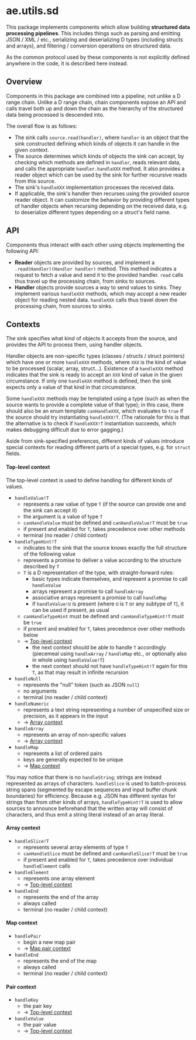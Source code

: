 ae.utils.sd
===========

This package implements components which allow building **structured data processing pipelines**.
This includes things such as parsing and emitting JSON / XML / etc., serializing and deserializing D types (including structs and arrays), and filtering / conversion operations on structured data.

As the common protocol used by these components is not explicitly defined anywhere in the code, it is described here instead.

Overview
--------

Components in this package are combined into a pipeline, not unlike a D range chain. Unlike a D range chain, chain components expose an API and calls travel both up and down the chain as the hierarchy of the structured data being processed is descended into.

The overall flow is as follows:

- The sink calls `source.read(handler)`, where `handler` is an object that the sink constructed defining which kinds of objects it can handle in the given context.
- The source determines which kinds of objects the sink can accept, by checking which methods are defined in `handler`, reads relevant data, and calls the appropriate `handler.handleXXX` method. It also provides a reader object which can be used by the sink for further recursive reads from this source.
- The sink's `handleXXX` implementation processes the received data.
- If applicable, the sink's handler then recurses using the provided source reader object. It can customize the behavior by providing different types of handler objects when recursing depending on the received data, e.g. to deserialize different types depending on a struct's field name.

API
---

Components thus interact with each other using objects implementing the following API:

- **Reader** objects are provided by sources, and implement a `.read(Handler)(Handler handler)` method. This method indicates a request to fetch a value and send it to the provided handler. `read` calls thus travel up the processing chain, from sinks to sources.
- **Handler** objects provide sources a way to send values to sinks. They implement various `handleXXX` methods, which may accept a new reader object for reading nested data. `handleXXX` calls thus travel down the processing chain, from sources to sinks.

Contexts
--------

The sink specifies what kind of objects it accepts from the source, and provides the API to process them, using handler objects.

Handler objects are non-specific types (classes / structs / struct pointers) which have one or more `handleXXX` methods, where `XXX` is the kind of value to be processed (scalar, array, struct...). Existence of a `handleXXX` method indicates that the sink is ready to accept an `XXX` kind of value in the given circumstance. If only one `handleXXX` method is defined, then the sink expects only a value of that kind in that circumstance.

Some `handleXXX` methods may be templated using a type (such as when the source wants to provide a complete value of that type); in this case, there should also be an enum template `canHandleXXX`, which evaluates to `true` if the source should try instantiating `handleXXX!T`. (The rationale for this is that the alternative is to check if `handleXXX!T` instantiation succeeds, which makes debugging difficult due to error gagging.)

Aside from sink-specified preferences, different kinds of values introduce special contexts for reading different parts of a special types, e.g. for `struct` fields.

#### Top-level context

The top-level context is used to define handling for different kinds of values.

- `handleValue!T`
  - represents a raw value of type `T` (if the source can provide one and the sink can accept it)
  - the argument is a value of type `T`
  - `canHandleValue` must be defined and `canHandleValue!T` must be `true`
  - if present and enabled for `T`, takes precedence over other methods
  - terminal (no reader / child context)
- `handleTypeHint!T`
  - indicates to the sink that the source knows exactly the full structure of the following value
  - represents a promise to deliver a value according to the structure described by `T`
  - `T` is a D representation of the type, with straight-forward rules:
    - basic types indicate themselves, and represent a promise to call `handleValue`
    - arrays represent a promise to call `handleArray`
    - associative arrays represent a promise to call `handleMap`
    - if `handleValue!U` is present (where `U` is `T` or any subtype of `T`), it can be used if present, as usual
  - `canHandleTypeHint` must be defined and `canHandleTypeHint!T` must be `true`
  - if present and enabled for `T`, takes precedence over other methods below
  - -> [Top-level context](#top-level-context)
    - the next context should be able to handle `T` accordingly (piecemeal using `handleArray` / `handleMap` etc., or optionally also in whole using `handleValue!T`)
    - the next context should not have `handleTypeHint!T` again for this `T`, as that may result in infinite recursion
- `handleNull`
  - represents the "null" token (such as JSON `null`)
  - no arguments
  - terminal (no reader / child context)
- `handleNumeric`
  - represents a text string representing a number of unspecified size or precision, as it appears in the input
  - -> [Array context](#array-context)
- `handleArray`
  - represents an array of non-specific values
  - -> [Array context](#array-context)
- `handleMap`
  - represents a list of ordered pairs
  - keys are generally expected to be unique
  - -> [Map context](#map-context)

You may notice that there is no `handleString`; strings are instead represented as arrays of characters. `handleSlice` is used to batch-process string spans (segmented by escape sequences and input buffer chunk boundaries) for efficiency. Because e.g. JSON has different syntax for strings than from other kinds of arrays, `handleTypeHint!T` is used to allow sources to announce beforehand that the written array will consist of characters, and thus emit a string literal instead of an array literal.

#### Array context

- `handleSlice!T`
  - represents several array elements of type `T`
  - `canHandleSlice` must be defined and `canHandleSlice!T` must be `true`
  - if present and enabled for `T`, takes precedence over individual `handleElement` calls
- `handleElement`
  - represents one array element
  - -> [Top-level context](#top-level-context)
- `handleEnd`
  - represents the end of the array
  - always called
  - terminal (no reader / child context)

#### Map context

- `handlePair`
  - begin a new map pair
  - -> [Map pair context](#map-pair-context)
- `handleEnd`
  - represents the end of the map
  - always called
  - terminal (no reader / child context)

#### Pair context

- `handleKey`
  - the pair key
  - -> [Top-level context](#top-level-context)
- `handleValue`
  - the pair value
  - -> [Top-level context](#top-level-context)
